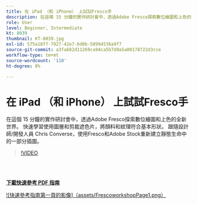 ```yaml
---
title: 在 iPad （和 iPhone） 上試試Fresco手
description: 在這場 15 分鐘的實作研討會中，透過Adobe Fresco探索數位繪圖和上色的全新世界
role: User
level: Beginner, Intermediate
kt: 8039
thumbnail: KT-8039.jpg
exl-id: 575a18f7-7927-42e7-bd0b-58994536a9f7
source-git-commit: a3fa682d11269ca94ca5b7d9a5a00178722d3cce
workflow-type: tm+mt
source-wordcount: '110'
ht-degree: 0%

---
```


# 在 iPad （和 iPhone） 上試試Fresco手

在這個 15 分鐘的實作研討會中，透過Adobe Fresco探索數位繪圖和上色的全新世界。 快速學習使用圖層和剪裁遮色片，將顏料和紋理符合基本形狀。 跟隨設計師/開發人員 Chris Converse，使用Fresco和Adobe Stock重新建立靜態生命中的一部分插圖。

>[!VIDEO](https://video.tv.adobe.com/v/333804?hidetitle=true)

<br> 

[**下載快速參考 PDF 指南**](../quick-reference/Frescoworkshop.pdf)

[![快速參考指南第一頁的影像]（assets/FrescoworkshopPage1.png）](../quick-reference/Frescoworkshop.pdf)